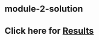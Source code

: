 # module-2-solution
# Click here for [Results](https://toshiv.github.io/module-2-solution/index.html)
